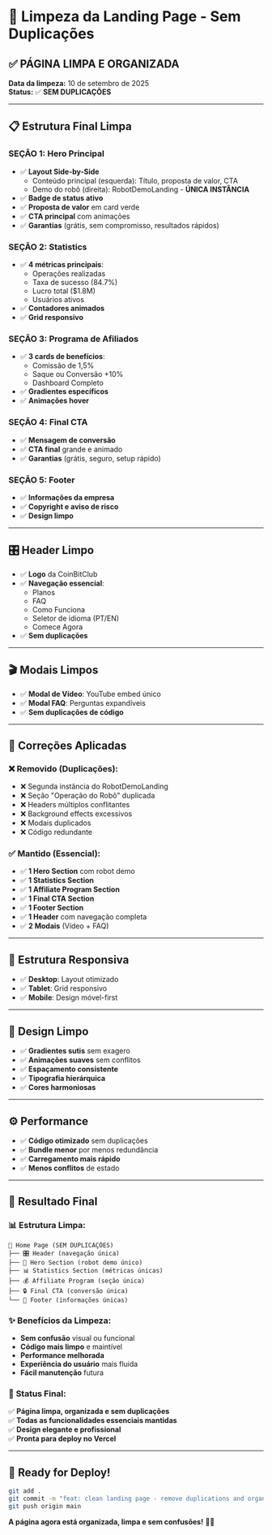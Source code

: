 # 🧹 Limpeza da Landing Page - Sem Duplicações

## ✅ **PÁGINA LIMPA E ORGANIZADA** 
**Data da limpeza:** 10 de setembro de 2025  
**Status:** ✅ **SEM DUPLICAÇÕES**

---

## 📋 **Estrutura Final Limpa**

### **SEÇÃO 1: Hero Principal** 
- ✅ **Layout Side-by-Side**
  - Conteúdo principal (esquerda): Título, proposta de valor, CTA
  - Demo do robô (direita): RobotDemoLanding - **ÚNICA INSTÂNCIA**
- ✅ **Badge de status ativo**
- ✅ **Proposta de valor** em card verde
- ✅ **CTA principal** com animações
- ✅ **Garantias** (grátis, sem compromisso, resultados rápidos)

### **SEÇÃO 2: Statistics** 
- ✅ **4 métricas principais**:
  - Operações realizadas
  - Taxa de sucesso (84.7%)
  - Lucro total ($1.8M)
  - Usuários ativos
- ✅ **Contadores animados**
- ✅ **Grid responsivo**

### **SEÇÃO 3: Programa de Afiliados**
- ✅ **3 cards de benefícios**:
  - Comissão de 1,5%
  - Saque ou Conversão +10%
  - Dashboard Completo
- ✅ **Gradientes específicos**
- ✅ **Animações hover**

### **SEÇÃO 4: Final CTA**
- ✅ **Mensagem de conversão**
- ✅ **CTA final** grande e animado
- ✅ **Garantias** (grátis, seguro, setup rápido)

### **SEÇÃO 5: Footer**
- ✅ **Informações da empresa**
- ✅ **Copyright e aviso de risco**
- ✅ **Design limpo**

---

## 🎛️ **Header Limpo**
- ✅ **Logo** da CoinBitClub
- ✅ **Navegação essencial**:
  - Planos
  - FAQ
  - Como Funciona
  - Seletor de idioma (PT/EN)
  - Comece Agora
- ✅ **Sem duplicações**

---

## 🎬 **Modais Limpos**
- ✅ **Modal de Vídeo**: YouTube embed único
- ✅ **Modal FAQ**: Perguntas expandíveis
- ✅ **Sem duplicações de código**

---

## 🔧 **Correções Aplicadas**

### ❌ **Removido (Duplicações):**
- ❌ Segunda instância do RobotDemoLanding
- ❌ Seção "Operação do Robô" duplicada
- ❌ Headers múltiplos conflitantes
- ❌ Background effects excessivos
- ❌ Modais duplicados
- ❌ Código redundante

### ✅ **Mantido (Essencial):**
- ✅ **1 Hero Section** com robot demo
- ✅ **1 Statistics Section** 
- ✅ **1 Affiliate Program Section**
- ✅ **1 Final CTA Section**
- ✅ **1 Footer Section**
- ✅ **1 Header** com navegação completa
- ✅ **2 Modais** (Vídeo + FAQ)

---

## 📱 **Estrutura Responsiva**
- ✅ **Desktop**: Layout otimizado
- ✅ **Tablet**: Grid responsivo
- ✅ **Mobile**: Design móvel-first

---

## 🎨 **Design Limpo**
- ✅ **Gradientes sutis** sem exagero
- ✅ **Animações suaves** sem conflitos
- ✅ **Espaçamento consistente**
- ✅ **Tipografia hierárquica**
- ✅ **Cores harmoniosas**

---

## ⚙️ **Performance**
- ✅ **Código otimizado** sem duplicações
- ✅ **Bundle menor** por menos redundância
- ✅ **Carregamento mais rápido**
- ✅ **Menos conflitos** de estado

---

## 🚀 **Resultado Final**

### 📊 **Estrutura Limpa:**
```
📄 Home Page (SEM DUPLICAÇÕES)
├── 🎛️ Header (navegação única)
├── 🦾 Hero Section (robot demo único)
├── 📊 Statistics Section (métricas únicas)
├── 💰 Affiliate Program (seção única)
├── 🔒 Final CTA (conversão única)
└── 📝 Footer (informações únicas)
```

### ✨ **Benefícios da Limpeza:**
- **Sem confusão** visual ou funcional
- **Código mais limpo** e maintível
- **Performance melhorada**
- **Experiência do usuário** mais fluida
- **Fácil manutenção** futura

### 🎯 **Status Final:**
✅ **Página limpa, organizada e sem duplicações**  
✅ **Todas as funcionalidades essenciais mantidas**  
✅ **Design elegante e profissional**  
✅ **Pronta para deploy no Vercel**

---

## 🎯 **Ready for Deploy!**
```bash
git add .
git commit -m "feat: clean landing page - remove duplications and organize sections"
git push origin main
```

**A página agora está organizada, limpa e sem confusões!** 🧹✨
